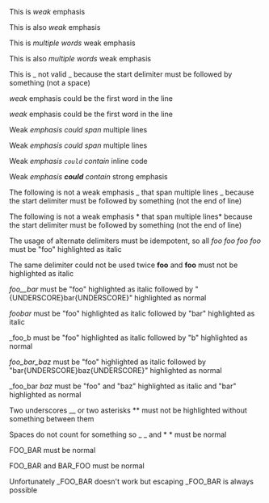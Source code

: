 
This is _weak_ emphasis

This is also *weak* emphasis

This is _multiple words_ weak emphasis

This is also *multiple words* weak emphasis

This is _ not valid _ because the start delimiter must be followed by something (not a space)

*weak* emphasis could be the first word in the line

_weak_ emphasis could be the first word in the line

Weak *emphasis
could span* multiple lines

Weak _emphasis
could span_ multiple lines

Weak _emphasis `could` contain_ inline code

Weak _emphasis **could** contain_ strong emphasis

The following is not a weak emphasis _
that span multiple lines
_ because the start delimiter must be followed by something (not the end of line)

The following is not a weak emphasis *
that span multiple
lines* because the start delimiter must be followed by something (not the end of line)

The usage of alternate delimiters must be idempotent, so all _foo_ *foo* _*foo*_ *_foo_* must be "foo" highlighted as italic

The same delimiter could not be used twice **foo** and __foo__ must not be highlighted as italic

_foo__bar_ must be "foo" highlighted as italic followed by "{UNDERSCORE}bar{UNDERSCORE}" highlighted as normal

_foo_*bar* must be "foo" highlighted as italic followed by "bar" highlighted as italic

_foo_b must be "foo" highlighted as italic followed by "b" highlighted as normal

_foo_bar_baz_ must be "foo" highlighted as italic followed by "bar{UNDERSCORE}baz{UNDERSCORE}" highlighted as normal

_foo_bar _baz_ must be "foo" and "baz" highlighted as italic and "bar" highlighted as normal

Two underscores __ or two asterisks ** must not be highlighted without something between them

Spaces do not count for something so _ _ and * * must be normal

FOO_BAR must be normal

FOO_BAR and BAR_FOO must be normal

Unfortunately _FOO_BAR doesn't work but escaping \_FOO_BAR is always possible

